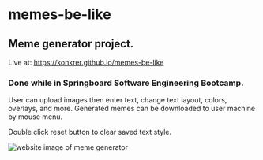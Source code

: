 # memes-be-like
## Meme generator project. 

Live at: https://konkrer.github.io/memes-be-like
### Done while in Springboard Software Engineering Bootcamp. 

User can upload images then enter text, change text layout, colors, overlays,
and more. Generated memes can be downloaded to user machine by mouse menu.

Double click reset button to clear saved text style.

![website image of meme generator](https://repository-images.githubusercontent.com/246771408/1bedda80-68ba-11ea-8e8c-506cc4f87f87)
